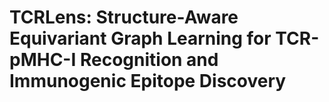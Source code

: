 # TCRLens: Structure-Aware Equivariant Graph Learning for TCR-pMHC-I Recognition and Immunogenic Epitope Discovery
